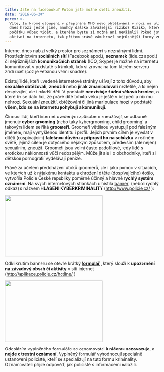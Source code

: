 ```yaml
---
title: Jste na facebooku? Potom jste možné oběti zneužití.
date: "2016-06-30"
perex: >-
  Víte, že kromě oloupení v přeplněné MHD nebo obtěžování v noci na ulici vám
  dnes hrozí ještě jiné, mnohdy daleko závažnější riziko? Riziko, které není z
  počátku vůbec vidět, a kterého byste si možná ani nevšimli? Pokud jste velmi
  aktivní na internetu, tak přitom právě vám hrozí nejrůznější formy zneužití.
---
```


<p class="MsoNormal">Internet dnes nabízí velký prostor pro seznámení s neznámými lidmi. Prostřednictvím <strong>sociálních sítí</strong> (Facebook apod.), <strong>seznamek</strong> (lide.cz apod.) či nejrůznějších <strong>komunikačních stránek</strong> (ICQ, Skype) je možné na internetu komunikovat v podstatě s kýmkoli, kdo si zrovna na tom kterém serveru zřídí účet (což je většinou velmi snadné).</p><p>Existují lidé, kteří uvedené internetové stránky užívají z toho důvodu, aby <strong>sexuálně obtěžovali</strong>, <strong>zneužili</strong> nebo <strong>jinak zmanipulovali</strong> nezletilé, a to nejen dospívající, ale i mladší děti. V podstatě <strong>neexistuje žádná věková hranice</strong>, o které by se dalo říci, že právě dítě tohoto věku je ještě v bezpečí a nic mu nehrozí. Sexuální zneužití, obtěžování či jiná manipulace hrozí v podstatě <strong>všem, kdo se na internetu pohybují a komunikují</strong>.</p><p>Činnost lidí, kteří internet uvedeným způsobem zneužívají, se odborně jmenuje <strong>cyber grooming</strong> (nebo taky kybergrooming, child grooming) a takovým lidem se říká <strong>groomeři</strong>. Groomeři většinou vystupují pod falešným jménem, mají vymyšlenou identitu i profil. Jejich prvním cílem je vyvolat v dítěti (dospívajícím) <strong>falešnou důvěru</strong> a <strong>připravit ho na schůzku</strong> v reálném světě, jejímž cílem je dotyčného nějakým způsobem, především (ale nejen) sexuálním, zneužít. Groomeři jsou velmi často pedofilové, tedy lidé s erotickou náklonností vůči nedospělým. Může jít ale i o obchodníky, kteří si dětskou pornografií vydělávají peníze.</p><p>Právě za účelem předcházení útoků groomerů, ale i jako pomoc v situacích, ve kterých už k nějakému kontaktu a ohrožení dítěte (dospívajícího) došlo, vytvořila Policie České republiky poměrně účinný a hlavně <strong>rychlý systém oznámení</strong>. Na svých internetových stránkách umístila <a title="Otevření do nového okna" href="http://www.policie.cz" target="_blank">banner</a> <img alt="" src="typo3/ext/od_linkdesc/icons/external.gif" class="od_linkdesc_icon_external" /> (neboli rychlý odkaz) s názvem <strong>HLÁŠENÍ KYBERKRIMINALITY</strong> (<a title="Otevření do nového okna" href="http://www.policie.cz/" target="_blank">http://www.policie.cz/</a> <img alt="" src="typo3/ext/od_linkdesc/icons/external.gif" class="od_linkdesc_icon_external" />): </p><p><a href="typo3/#" onclick="window.close();"><img border="0" src="typo3temp/pics/1fe0bd6311.png" alt="" height="200" width="320" /></a></p><p>Odkliknutím banneru se otevře krátký <strong><a title="Otevření do nového okna" href="http://aplikace.policie.cz/hotline" target="_blank">formulář</a> <img alt="" src="typo3/ext/od_linkdesc/icons/external.gif" class="od_linkdesc_icon_external" /></strong>, který slouží k <strong>upozornění na závadový obsah či aktivity</strong> v síti internet (<a title="Otevření do nového okna" href="http://aplikace.policie.cz/hotline/" target="_blank">http://aplikace.policie.cz/hotline/</a> <img alt="" src="typo3/ext/od_linkdesc/icons/external.gif" class="od_linkdesc_icon_external" />)</p><p><a href="typo3/#" onclick="window.close();"><img border="0" src="typo3temp/pics/9dac43fa99.png" alt="" height="200" width="320" /></a></p><p>Odesláním vyplněného formuláře se oznamovatel <strong>k ničemu nezavazuje</strong>, a <strong>nejde o trestní oznáme</strong><strong>ní</strong>. Vyplněný formulář vyhodnocují speciálně ustanovení policisté, kteří se specializují na tuto formu kriminality. Oznamovateli přijde odpověď, jak policisté s informacemi naložili.</p>
